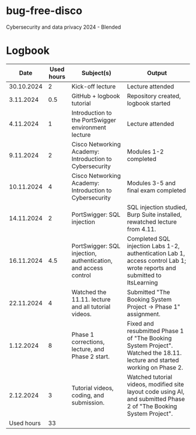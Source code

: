 # bug-free-disco
Cybersecurity and data privacy 2024 - Blended

# Logbook
| Date  | Used hours | Subject(s) | Output |
| ------------- | ------------- | ------------- | ------------- |
| 30.10.2024  | 2 | Kick-off lecture | Lecture attended |
| 3.11.2024  | 0.5 | GitHub + logbook tutorial  | Repository created, logbook started  |
| 4.11.2024  | 1 | Introduction to the PortSwigger environment lecture | Lecture attended |
| 9.11.2024  | 2 | Cisco Networking Academy: Introduction to Cybersecurity  | Modules 1-2 completed |
| 10.11.2024  | 4 | Cisco Networking Academy: Introduction to Cybersecurity | Modules 3-5 and final exam completed |
| 14.11.2024  | 2 | PortSwigger: SQL injection | SQL injection studied, Burp Suite installed, rewatched lecture from 4.11. |
| 16.11.2024  | 4.5 | PortSwigger: SQL injection, authentication, and access control | Completed SQL injection Labs 1-2, authentication Lab 1, access control Lab 1; wrote reports and submitted to ItsLearning |
| 22.11.2024  | 4 | Watched the 11.11. lecture and all tutorial videos. | Submitted "The Booking System Project → Phase 1" assignment. |
| 1.12.2024  | 8 | Phase 1 corrections, lecture, and Phase 2 start. | Fixed and resubmitted Phase 1 of "The Booking System Project". Watched the 18.11. lecture and started working on Phase 2. |
| 2.12.2024  | 3 | Tutorial videos, coding, and submission. | Watched tutorial videos, modified site layout code using AI, and submitted Phase 2 of "The Booking System Project". |
| Used hours | 33 | 
